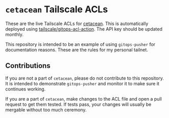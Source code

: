 # `cetacean` Tailscale ACLs

These are the live Tailscale ACLs for [cetacean](https://github.com/cetacean).
This is automatically deployed using
[tailscale/gitops-acl-action](https://github.com/tailscale/gitops-acl-action).
The API key should be updated monthly.

This repository is intended to be an example of using `gitops-pusher` for
documentation reasons. These are the rules for my personal tailnet.

## Contributions

If you are not a part of `cetacean`, please do not contribute to this
repository. It is intended to demonstrate `gitops-pusher` and monitor it to make
sure it continues working.

If you are a part of `cetacean`, make changes to the ACL file and open a pull
request to get them tested. If tests pass, your changes will usually be mergable
without too much ceremony.

